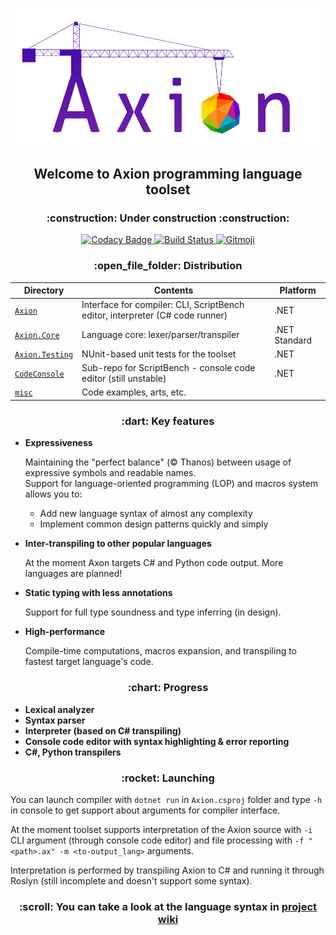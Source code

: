 <p align="center">
  <img src="misc/logo/Axion-mini.png" />
</p>

<h2 align="center">Welcome to Axion programming language toolset</h2>
<h3 align="center">:construction: Under construction :construction:</h3>

<p align="center">
  <a href="https://app.codacy.com/manual/f1uctus/Axion?utm_source=github.com&utm_medium=referral&utm_content=F1uctus/Axion&utm_campaign=Badge_Grade_Dashboard">
    <img src="https://api.codacy.com/project/badge/Grade/5c60bd255f884ed88bb9248155f8abac"
       alt="Codacy Badge">
  </a>
  <a href="https://ci.appveyor.com/project/F1uctus/axion">
    <img src="https://ci.appveyor.com/api/projects/status/ij2j74injuejodf2?svg=true"
       alt="Build Status">
  </a>
  <a href="https://gitmoji.carloscuesta.me">
    <img src="https://img.shields.io/badge/gitmoji-%20😜%20😍-FFDD67.svg?style=flat-square"
       alt="Gitmoji">
  </a>
</p>

<h3 align="center">:open_file_folder: Distribution</h3>

| Directory                                               | Contents                                                                      | Platform         |
|---------------------------------------------------------|-------------------------------------------------------------------------------|------------------|
| [`Axion`](Axion)                                        | Interface for compiler: CLI, ScriptBench editor, interpreter (C# code runner) | .NET             |
| [`Axion.Core`](Axion.Core)                              | Language core: lexer/parser/transpiler                                        | .NET Standard    |
| [`Axion.Testing`](Axion.Testing)                        | NUnit-based unit tests for the toolset                                        | .NET             |
| [`CodeConsole`](https://github.com/F1uctus/CodeConsole) | Sub-repo for ScriptBench - console code editor (still unstable)               | .NET             |
| [`misc`](misc)                                          | Code examples, arts, etc.                                                     |                  |

<h3 align="center">:dart: Key features</h3>

- **Expressiveness**

  Maintaining the "perfect balance" (© Thanos) between usage of expressive symbols and readable names.
  <br>
  Support for language-oriented programming (LOP) and macros system allows you to:

  - Add new language syntax of almost any complexity
  - Implement common design patterns quickly and simply

- **Inter-transpiling to other popular languages**

  At the moment Axon targets C# and Python code output. More languages are planned!
  
- **Static typing with less annotations**

  Support for full type soundness and type inferring (in design).
  
- **High-performance**

  Compile-time computations, macros expansion, and transpiling to fastest target language's code.

<h3 align="center">:chart: Progress</h3>

- **Lexical analyzer**
- **Syntax parser**
- **Interpreter (based on C# transpiling)**
- **Console code editor with syntax highlighting & error reporting**
- **C#, Python transpilers**

<h3 align="center">:rocket: Launching</h3>

You can launch compiler with `dotnet run` in `Axion.csproj` folder
and type `-h` in console to get support about arguments for compiler interface.

At the moment toolset supports interpretation of the Axion source
with `-i` CLI argument (through console code editor) and
file processing with `-f "<path>.ax" -m <to-output_lang>` arguments.

Interpretation is performed by transpiling Axion to C# and running
it through Roslyn (still incomplete and doesn't support some syntax).

<h3 align="center">:scroll: You can take a look at the language syntax in <a href="https://github.com/F1uctus/Axion/wiki">project wiki</a></h3>
